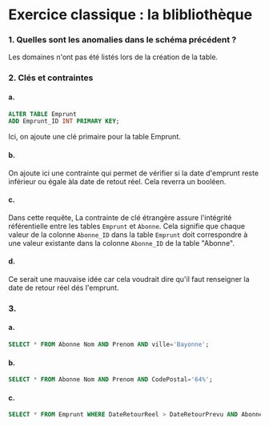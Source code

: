 # Exercice classique : la blibliothèque 

### 1. Quelles sont les anomalies dans le schéma précédent ?

Les domaines n'ont pas été listés lors de la création de la table.

### 2. Clés et contraintes

#### a. 
```sql
ALTER TABLE Emprunt
ADD Emprunt_ID INT PRIMARY KEY;  
```
Ici, on ajoute une clé primaire pour la table Emprunt.

#### b. 
On ajoute ici une contrainte qui permet de vérifier si la date d'emprunt reste inférieur ou égale àla date de retout réel. Cela reverra un booléen. 

#### c. 

Dans cette requête, La contrainte de clé étrangère assure l'intégrité référentielle entre les tables `Emprunt` et `Abonne`. Cela signifie que chaque valeur de la colonne `Abonne_ID` dans la table `Emprunt` doit correspondre à une valeur existante dans la colonne `Abonne_ID` de la table "Abonne".

#### d. 

Ce serait une mauvaise idée car cela voudrait dire qu'il faut renseigner la date de retour réel dés l'emprunt.

### 3.

#### a. 

```sql 
SELECT * FROM Abonne Nom AND Prenom AND ville='Bayonne';
``` 

#### b. 

```sql 
SELECT * FROM Abonne Nom AND Prenom AND CodePostal='64%';
``` 

#### c. 

```sql 
SELECT * FROM Emprunt WHERE DateRetourReel > DateRetourPrevu AND Abonne_ID;
``` 